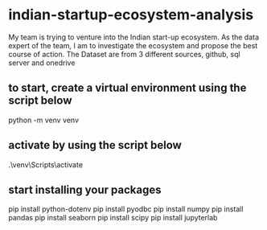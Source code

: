 # indian-startup-ecosystem-analysis
My team is trying to venture into the Indian start-up ecosystem. As the data expert of the team, I am to investigate the ecosystem and propose the best course of action.
The Dataset are from 3 different sources, github, sql server and onedrive
## to start, create a virtual environment using the script below

python -m venv venv

## activate by using the script below

.\venv\Scripts\activate

## start installing your packages

pip install python-dotenv
pip install pyodbc
pip install numpy
pip install pandas
pip install seaborn
pip install scipy
pip install jupyterlab
